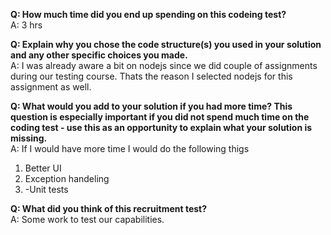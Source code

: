 **Q: How much time did you end up spending on this codeing test?**  
A: 3 hrs

 **Q: Explain why you chose the code structure(s) you used in your solution and any other specific choices you made.**  
A: I was already aware a bit on nodejs since we did couple of assignments during our testing course. Thats the reason I selected nodejs for this assignment as well.

**Q: What would you add to your solution if you had more time? This question is especially important if you did not spend much time on the coding test - use this as an opportunity to explain what your solution is missing.**  
A: If I would have more time I would do the following thigs
1. Better UI
2. Exception handeling
3. -Unit tests

**Q: What did you think of this recruitment test?**  
A: Some work to test our capabilities.